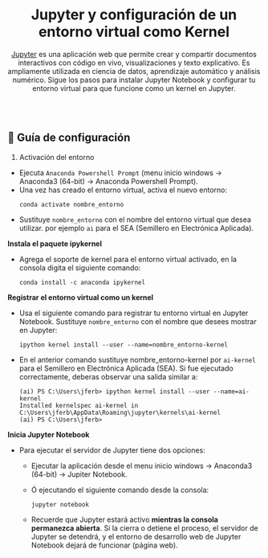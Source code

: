 <div  align="center">

# Jupyter y configuración de un entorno virtual como Kernel
[Jupyter](https://jupyter.org/) es una aplicación web que permite crear y compartir documentos interactivos con código en vivo, visualizaciones y texto explicativo. Es ampliamente utilizada en ciencia de datos, aprendizaje automático y análisis numérico. Sigue los pasos para instalar Jupyter Notebook y configurar tu entorno virtual para que funcione como un kernel en Jupyter.

</div>

<br/><br/>

## 📝 Guía de configuración

1. Activación del entorno

- Ejecuta `Anaconda Powershell Prompt` (menu inicio windows &rarr;  Anaconda3 (64-bit) &rarr; Anaconda Powershell Prompt).
- Una vez has creado el entorno virtual, activa el nuevo entorno:
    ```console
   conda activate nombre_entorno
   ```
- Sustituye `nombre_entorno` con el nombre del entorno virtual que desea utilizar. por ejemplo `ai` para el SEA (Semillero en Electrónica Aplicada).
  
**Instala el paquete ipykernel**

- Agrega el soporte de kernel para el entorno virtual activado, en la consola digita el siguiente comando:

  ```console
  conda install -c anaconda ipykernel
  ```
  
**Registrar el entorno virtual como un kernel**

- Usa el siguiente comando para registrar tu entorno virtual en Jupyter Notebook. Sustituye `nombre_entorno` con el nombre que desees mostrar en Jupyter:

    ```console
    ipython kernel install --user --name=nombre_entorno-kernel
    ```

- En el anterior comando sustituye nombre_entorno-kernel por `ai-kernel` para el Semillero en Electrónica Aplicada (SEA). Si fue ejecutado correctamente, deberas observar una salida similar a:

    ```console
    (ai) PS C:\Users\jferb> ipython kernel install --user --name=ai-kernel
    Installed kernelspec ai-kernel in C:\Users\jferb\AppData\Roaming\jupyter\kernels\ai-kernel
    (ai) PS C:\Users\jferb>
    ```

**Inicia Jupyter Notebook**

- Para ejecutar el servidor de Jupyter tiene dos opciones:
    
    - Ejecutar la aplicación desde el menu inicio windows &rarr;  Anaconda3 (64-bit) &rarr; Jupiter Notebook.
    
    - Ó ejecutando el siguiente comando desde la consola:

       ```console
       jupyter notebook
       ```

    - Recuerde que Jupyter estará activo **mientras la consola permanezca abierta**. Si la cierra o detiene el proceso, el servidor de Jupyter se detendrá, y el entorno de desarrollo web de Jupyter Notebook dejará de funcionar (página web).
